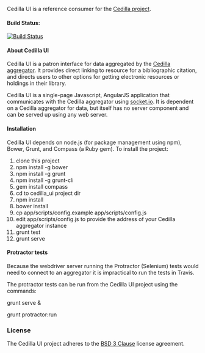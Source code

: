 Cedilla UI is a reference consumer for the [Cedilla project](https://github.com/cdlib/cedilla).

#### Build Status:
[![Build Status](https://secure.travis-ci.org/cdlib/cedilla_ui.png?branch=master)](http://travis-ci.org/cdlib/cedilla_ui)

#### About Cedilla UI

Cedilla UI is a patron interface for data aggregated by the [Cedilla aggregator](https://github.com/cdlib/cedilla). 
It provides direct linking to resource for a bibliographic citation, and directs users to other options for getting electronic resources 
or holdings in their library.

Cedilla UI is a single-page Javascript, AngularJS application that communicates with the Cedilla aggregator using [socket.io](http://socket.io).
It is dependent on a Cedilla aggregator for data, but itself has no server component and can be served up using any web server.

#### Installation

Cedilla UI depends on node.js (for package management using npm), Bower, Grunt, and Compass (a Ruby gem). To install the project:

1. clone this project
1. npm install -g bower
1. npm install -g grunt
1. npm install -g grunt-cli
1. gem install compass
1. cd to cedilla_ui project dir
1. npm install
1. bower install
1. cp app/scripts/config.example app/scripts/config.js
1. edit app/scripts/config.js to provide the address of your Cedilla aggregator instance
1. grunt test
1. grunt serve

#### Protractor tests

Because the webdriver server running the Protractor (Selenium) tests would need to connect to an aggregator 
it is impractical to run the tests in Travis.

The protractor tests can be run from the Cedilla UI project using the commands:

grunt serve &

grunt protractor:run

### License

The Cedilla UI project adheres to the [BSD 3 Clause](./LICENSE.md) license agreement.



